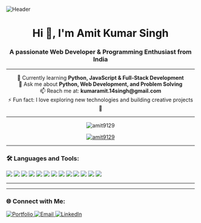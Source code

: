 ![Header](https://repository-images.githubusercontent.com/588181932/e36ec678-7984-4cdd-8e4c-a3932772ff8e)

<h1 align="center">Hi 👋, I'm Amit Kumar Singh</h1>
<h3 align="center">A passionate Web Developer & Programming Enthusiast from India</h3>

---

<p align="center">
  🌱 Currently learning <b>Python, JavaScript & Full-Stack Development</b><br>
  💬 Ask me about <b>Python, Web Development, and Problem Solving</b><br>
  📫 Reach me at: <b>kumaramit.14singh@gmail.com</b><br>
  ⚡ Fun fact: I love exploring new technologies and building creative projects 🚀
</p>

---

<p align="center"> 
  <img src="https://komarev.com/ghpvc/?username=amit9129&label=Profile%20views&color=0e75b6&style=flat" alt="amit9129" /> 
</p>

<p align="center"> 
  <a href="https://github.com/ryo-ma/github-profile-trophy">
    <img src="https://github-profile-trophy.vercel.app/?username=amit9129&theme=onedark&margin-w=15&margin-h=15" alt="amit9129" />
  </a> 
</p>

---

<h3 align="left">🛠️ Languages and Tools:</h3>

<p align="left">
  <img src="https://img.shields.io/badge/Python-3776AB?style=for-the-badge&logo=python&logoColor=white" />
  <img src="https://img.shields.io/badge/Java-007396?style=for-the-badge&logo=java&logoColor=white" />
  <img src="https://img.shields.io/badge/C++-00599C?style=for-the-badge&logo=cplusplus&logoColor=white" />
  <img src="https://img.shields.io/badge/HTML5-E34F26?style=for-the-badge&logo=html5&logoColor=white" />
  <img src="https://img.shields.io/badge/CSS3-1572B6?style=for-the-badge&logo=css3&logoColor=white" />
  <img src="https://img.shields.io/badge/JavaScript-F7DF1E?style=for-the-badge&logo=javascript&logoColor=black" />
  <img src="https://img.shields.io/badge/Node.js-339933?style=for-the-badge&logo=nodedotjs&logoColor=white" />
  <img src="https://img.shields.io/badge/Django-092E20?style=for-the-badge&logo=django&logoColor=white" />
  <img src="https://img.shields.io/badge/Flask-000000?style=for-the-badge&logo=flask&logoColor=white" />
  <img src="https://img.shields.io/badge/MySQL-4479A1?style=for-the-badge&logo=mysql&logoColor=white" />
  <img src="https://img.shields.io/badge/MongoDB-4EA94B?style=for-the-badge&logo=mongodb&logoColor=white" />
  <img src="https://img.shields.io/badge/Git-F05032?style=for-the-badge&logo=git&logoColor=white" />
  <img src="https://img.shields.io/badge/GitHub-181717?style=for-the-badge&logo=github&logoColor=white" />
</p>

---

<!-- <h3 align="left">📊 GitHub Stats:</h3>

<p align="center">
  <img src="https://github-readme-stats.vercel.app/api?username=amit9129&show_icons=true&theme=radical" alt="GitHub stats" />
</p>

<p align="center">
  <img src="https://github-readme-streak-stats.herokuapp.com/?user=amit9129&theme=radical" alt="GitHub streak stats" />
</p>

<p align="center">
  <img src="https://github-readme-stats.vercel.app/api/top-langs/?username=amit9129&layout=compact&theme=radical" alt="Top languages" />
</p> -->

---

<h3 align="left">🌐 Connect with Me:</h3>

<p align="left">
  <a href="https://amitsingh1407.github.io/" target="_blank">
    <img src="https://img.shields.io/badge/Portfolio-000?style=for-the-badge&logo=githubpages&logoColor=white" alt="Portfolio"/>
  </a>
  <a href="mailto:kumaramit.14singh@gmail.com">
    <img src="https://img.shields.io/badge/Email-D14836?style=for-the-badge&logo=gmail&logoColor=white" alt="Email"/>
  </a>
  <a href="https://www.linkedin.com/in/your-linkedin" target="_blank">
    <img src="https://img.shields.io/badge/LinkedIn-0077B5?style=for-the-badge&logo=linkedin&logoColor=white" alt="LinkedIn"/>
  </a>
</p>
